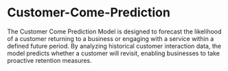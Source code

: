 # Customer-Come-Prediction
The Customer Come Prediction Model is designed to forecast the likelihood of a customer returning to a business or engaging with a service within a defined future period. By analyzing historical customer interaction data, the model predicts whether a customer will revisit, enabling businesses to take proactive retention measures.
